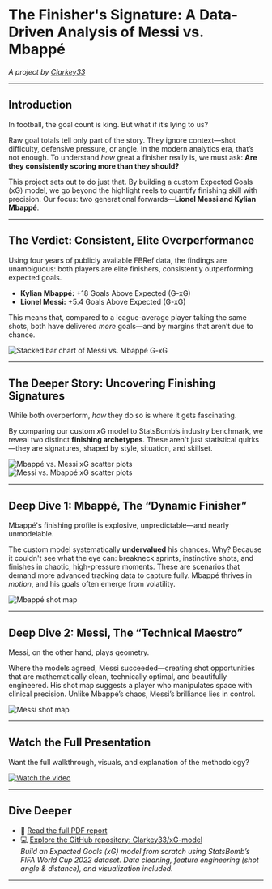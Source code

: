 # The Finisher's Signature: A Data-Driven Analysis of Messi vs. Mbappé  
*A project by [Clarkey33](https://www.linkedin.com/in/your-link-here)*

---

## Introduction

In football, the goal count is king. But what if it’s lying to us?

Raw goal totals tell only part of the story. They ignore context—shot difficulty, defensive pressure, or angle. In the modern analytics era, that’s not enough. To understand *how* great a finisher really is, we must ask: **Are they consistently scoring more than they should?**

This project sets out to do just that. By building a custom Expected Goals (xG) model, we go beyond the highlight reels to quantify finishing skill with precision. Our focus: two generational forwards—**Lionel Messi and Kylian Mbappé**.

---

## The Verdict: Consistent, Elite Overperformance

Using four years of publicly available FBRef data, the findings are unambiguous: both players are elite finishers, consistently outperforming expected goals. 

- **Kylian Mbappé:** +18 Goals Above Expected (G-xG)
- **Lionel Messi:** +5.4 Goals Above Expected (G-xG)

This means that, compared to a league-average player taking the same shots, both have delivered *more* goals—and by margins that aren’t due to chance.

![Stacked bar chart of Messi vs. Mbappé G-xG](https://github.com/Clarkey33/xG-model/blob/main/images/player_finishing_profile/2021-2025_G%20-xG_messi_mbappe_performance.png?raw=true)

---

## The Deeper Story: Uncovering Finishing Signatures

While both overperform, *how* they do so is where it gets fascinating.

By comparing our custom xG model to StatsBomb’s industry benchmark, we reveal two distinct **finishing archetypes**. These aren't just statistical quirks—they are signatures, shaped by style, situation, and skillset.

![Mbappé vs. Messi xG scatter plots](https://github.com/Clarkey33/xG-model/blob/main/images/player_finishing_profile/mbappe_shot_xG_predicted_xG.png?raw=true)  
![Messi vs. Mbappé xG scatter plots](https://github.com/Clarkey33/xG-model/blob/main/images/player_finishing_profile/messi_shot_xG_predicted_xG.png?raw=true)

---

## Deep Dive 1: Mbappé, The “Dynamic Finisher”

Mbappé's finishing profile is explosive, unpredictable—and nearly unmodelable.

The custom model systematically **undervalued** his chances. Why? Because it couldn't see what the eye can: breakneck sprints, instinctive shots, and finishes in chaotic, high-pressure moments. These are scenarios that demand more advanced tracking data to capture fully. Mbappé thrives in *motion*, and his goals often emerge from volatility.

![Mbappé shot map](https://github.com/Clarkey33/xG-model/blob/main/images/Mbappe/shot_map.png?raw=true)

---

## Deep Dive 2: Messi, The “Technical Maestro”

Messi, on the other hand, plays geometry.

Where the models agreed, Messi succeeded—creating shot opportunities that are mathematically clean, technically optimal, and beautifully engineered. His shot map suggests a player who manipulates space with clinical precision. Unlike Mbappé’s chaos, Messi’s brilliance lies in control.

![Messi shot map](https://github.com/Clarkey33/xG-model/blob/main/images/Messi/shot_map.png?raw=true)

---

## Watch the Full Presentation

Want the full walkthrough, visuals, and explanation of the methodology?

[![Watch the video](https://img.youtube.com/vi/Your_YouTube_Video_ID/0.jpg)](https://www.youtube.com/watch?v=Your_YouTube_Video_ID)

---

## Dive Deeper

- 📄 [Read the full PDF report](https://github.com/Clarkey33/xG-model/blob/main/report/player_finishing_profile_report.pdf)
- 💻 [Explore the GitHub repository: Clarkey33/xG-model](https://github.com/Clarkey33/xG-model)  
  *Build an Expected Goals (xG) model from scratch using StatsBomb’s FIFA World Cup 2022 dataset. Data cleaning, feature engineering (shot angle & distance), and visualization included.*

---
